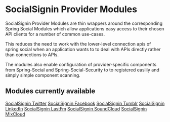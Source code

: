 SocialSignin Provider Modules
=============================

SocialSignin Provider Modules are thin wrappers around the corresponding Spring Social Modules which allow
applications easy access to their chosen API clients for a number of common use-cases. 

This reduces the need to work with the lower-level connection apis of spring social when an 
application wants to to deal with APIs directly rather than connections to APIs. 

The modules also enable configuration of provider-specific components from Spring-Social and Spring-Social-Security
to to registered easlily and simply simple component scanning.

Modules currently available
---------------------------

<a href="https://github.com/socialsignin/socialsignin-twitter" />SocialSignin Twitter</a>
<a href="https://github.com/socialsignin/socialsignin-facebook" />SocialSignin Facebook</a>
<a href="https://github.com/socialsignin/socialsignin-tumblr" />SocialSignin Tumblr</a>
<a href="https://github.com/socialsignin/socialsignin-linkedin" />SocialSignin LinkedIn</a>
<a href="https://github.com/socialsignin/socialsignin-lastfm" />SocialSignin LastFm</a>
<a href="https://github.com/socialsignin/socialsignin-soundcloud" />SocialSignin SoundCloud</a>
<a href="https://github.com/socialsignin/socialsignin-mixcloud" />SocialSignin MixCloud</a>
